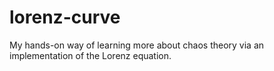 # lorenz-curve
My hands-on way of learning more about chaos theory via an implementation of the Lorenz equation.
